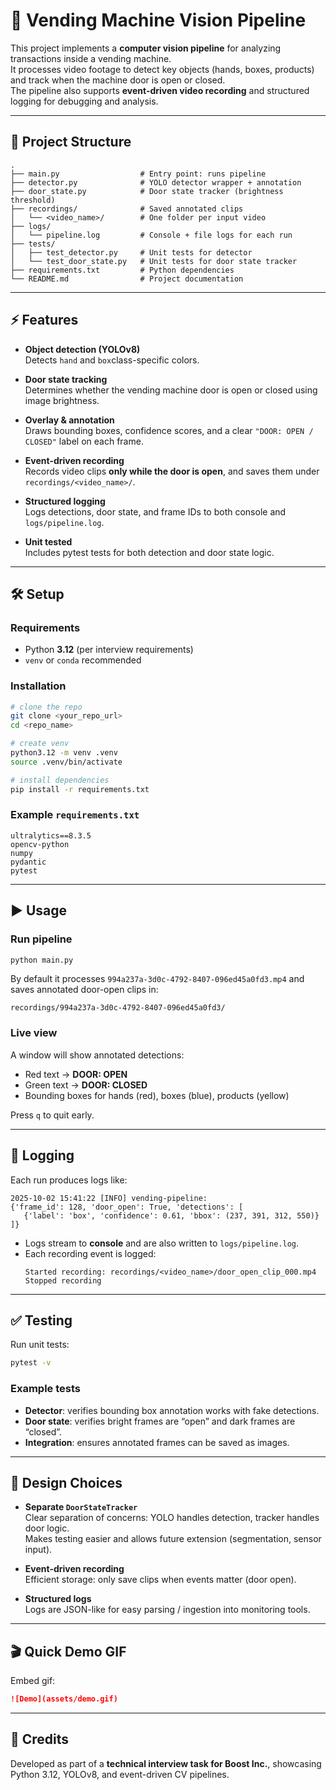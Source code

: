 # 🥤 Vending Machine Vision Pipeline

This project implements a **computer vision pipeline** for analyzing transactions inside a vending machine.  
It processes video footage to detect key objects (hands, boxes, products) and track when the machine door is open or closed.  
The pipeline also supports **event-driven video recording** and structured logging for debugging and analysis.  

---

## 📂 Project Structure

```
.
├── main.py                  # Entry point: runs pipeline
├── detector.py              # YOLO detector wrapper + annotation
├── door_state.py            # Door state tracker (brightness threshold)
├── recordings/              # Saved annotated clips
│   └── <video_name>/        # One folder per input video
├── logs/
│   └── pipeline.log         # Console + file logs for each run
├── tests/
│   ├── test_detector.py     # Unit tests for detector
│   └── test_door_state.py   # Unit tests for door state tracker
├── requirements.txt         # Python dependencies
└── README.md                # Project documentation
```

---

## ⚡ Features

- **Object detection (YOLOv8)**  
  Detects `hand` and `box`class-specific colors.  

- **Door state tracking**  
  Determines whether the vending machine door is open or closed using image brightness.  

- **Overlay & annotation**  
  Draws bounding boxes, confidence scores, and a clear `"DOOR: OPEN / CLOSED"` label on each frame.  

- **Event-driven recording**  
  Records video clips **only while the door is open**, and saves them under `recordings/<video_name>/`.  

- **Structured logging**  
  Logs detections, door state, and frame IDs to both console and `logs/pipeline.log`.  

- **Unit tested**  
  Includes pytest tests for both detection and door state logic.  

---

## 🛠️ Setup

### Requirements
- Python **3.12** (per interview requirements)
- `venv` or `conda` recommended

### Installation
```bash
# clone the repo
git clone <your_repo_url>
cd <repo_name>

# create venv
python3.12 -m venv .venv
source .venv/bin/activate

# install dependencies
pip install -r requirements.txt
```

### Example `requirements.txt`
```text
ultralytics==8.3.5
opencv-python
numpy
pydantic
pytest
```

---

## ▶️ Usage

### Run pipeline
```bash
python main.py
```

By default it processes `994a237a-3d0c-4792-8407-096ed45a0fd3.mp4` and saves annotated door-open clips in:

```
recordings/994a237a-3d0c-4792-8407-096ed45a0fd3/
```

### Live view
A window will show annotated detections:
- Red text → **DOOR: OPEN**
- Green text → **DOOR: CLOSED**
- Bounding boxes for hands (red), boxes (blue), products (yellow)

Press `q` to quit early.

---

## 📜 Logging

Each run produces logs like:

```
2025-10-02 15:41:22 [INFO] vending-pipeline: 
{'frame_id': 128, 'door_open': True, 'detections': [
   {'label': 'box', 'confidence': 0.61, 'bbox': (237, 391, 312, 550)}
]}
```

- Logs stream to **console** and are also written to `logs/pipeline.log`.  
- Each recording event is logged:
  ```
  Started recording: recordings/<video_name>/door_open_clip_000.mp4
  Stopped recording
  ```

---

## ✅ Testing

Run unit tests:

```bash
pytest -v
```

### Example tests
- **Detector**: verifies bounding box annotation works with fake detections.  
- **Door state**: verifies bright frames are “open” and dark frames are “closed”.  
- **Integration**: ensures annotated frames can be saved as images.  

---

## 🧩 Design Choices

- **Separate `DoorStateTracker`**  
  Clear separation of concerns: YOLO handles detection, tracker handles door logic.  
  Makes testing easier and allows future extension (segmentation, sensor input).  



- **Event-driven recording**  
  Efficient storage: only save clips when events matter (door open).  

- **Structured logs**  
  Logs are JSON-like for easy parsing / ingestion into monitoring tools.  

---


## 🎬 Quick Demo GIF


Embed gif:

```markdown
![Demo](assets/demo.gif)
```

---

## 👥 Credits

Developed as part of a **technical interview task for Boost Inc.**, showcasing Python 3.12, YOLOv8, and event-driven CV pipelines.  
